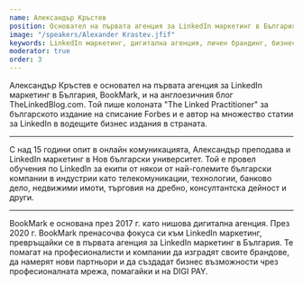 ```yaml
---
name: Александър Кръстев
position: Основател на първата агенция за LinkedIn маркетинг в България, BookMark
image: "/speakers/Alexander Krastev.jfif"
keywords: LinkedIn маркетинг, дигитална агенция, личен брандинг, бизнес нетуъркинг, онлайн комуникация, стратегия за социални медии, професионално развитие, корпоративно обучение, TheLinkedBlog.com, сътрудник на Forbes, български бизнес, дигитален маркетинг, DIGI PAY
moderator: true
order: 3
---
```


Александър Кръстев е основател на първата агенция за LinkedIn маркетинг в България, BookMark, и на англоезичния блог TheLinkedBlog.com. Той пише колоната "The Linked Practitioner" за българското издание на списание Forbes и е автор на множество статии за LinkedIn в водещите бизнес издания в страната.

---

С над 15 години опит в онлайн комуникацията, Александър преподава и LinkedIn маркетинг в Нов български университет. Той е провел обучения по LinkedIn за екипи от някои от най-големите български компании в индустрии като телекомуникации, технологии, банково дело, недвижими имоти, търговия на дребно, консултантска дейност и други.

---

BookMark е основана през 2017 г. като нишова дигитална агенция. През 2020 г. BookMark пренасочва фокуса си към LinkedIn маркетинг, превръщайки се в първата агенция за LinkedIn маркетинг в България. Те помагат на професионалисти и компании да изградят своите брандове, да намерят нови партньори и да създадат бизнес възможности чрез професионалната мрежа, помагайки и на DIGI PAY.

